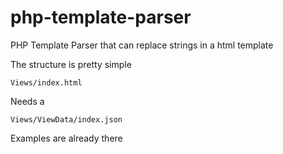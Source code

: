 # php-template-parser

PHP Template Parser that can replace strings in a html template

The structure is pretty simple
```
Views/index.html
```
Needs a 
```
Views/ViewData/index.json
```

Examples are already there
